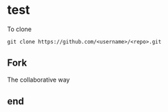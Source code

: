 # test
To clone
```
git clone https://github.com/<username>/<repo>.git
```

## Fork
The collaborative way

## end
